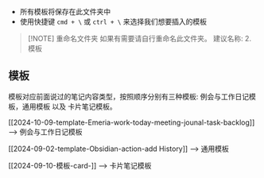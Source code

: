 - 所有模板将保存在此文件夹中
- 使用快捷键 `cmd + \` 或 `ctrl + \` 来选择我们想要插入的模板

> [!NOTE] 重命名文件夹
> 如果有需要请自行重命名此文件夹。
> 建议名称: 2. 模板

## 模板

模板对应前面说过的笔记内容类型，按照顺序分别有三种模板: 例会与工作日记模板，通用模板 以及 卡片笔记模板。

[[2024-10-09-template-Emeria-work-today-meeting-jounal-task-backlog]] --> 例会与工作日记模板

[[2024-09-02-template-Obsidian-action-add History]] --> 通用模板

[[2024-09-10-模板-card-<subject>]] --> 卡片笔记模板
